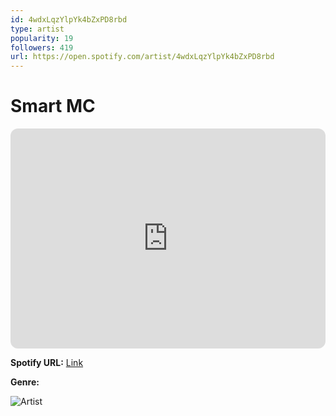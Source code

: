 ```yaml
---
id: 4wdxLqzYlpYk4bZxPD8rbd
type: artist
popularity: 19
followers: 419
url: https://open.spotify.com/artist/4wdxLqzYlpYk4bZxPD8rbd
---
```

# Smart MC

<iframe style="border-radius:12px" src="https://open.spotify.com/embed/artist/4wdxLqzYlpYk4bZxPD8rbd" width="100%" height="352" frameBorder="0" allowfullscreen="" allow="autoplay; clipboard-write; encrypted-media; fullscreen; picture-in-picture" loading="lazy"></iframe>

**Spotify URL:** [Link](https://open.spotify.com/artist/4wdxLqzYlpYk4bZxPD8rbd)

**Genre:** 

![Artist](https://i.scdn.co/image/ab67616d0000b27327d4f81472117af1636e89cb)
